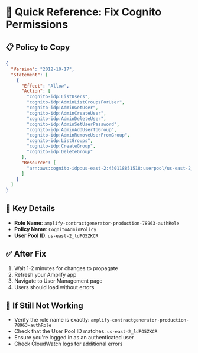 # 🔧 Quick Reference: Fix Cognito Permissions

## 📋 **Policy to Copy**
```json
{
  "Version": "2012-10-17",
  "Statement": [
    {
      "Effect": "Allow",
      "Action": [
        "cognito-idp:ListUsers",
        "cognito-idp:AdminListGroupsForUser",
        "cognito-idp:AdminGetUser",
        "cognito-idp:AdminCreateUser",
        "cognito-idp:AdminDeleteUser",
        "cognito-idp:AdminSetUserPassword",
        "cognito-idp:AdminAddUserToGroup",
        "cognito-idp:AdminRemoveUserFromGroup",
        "cognito-idp:ListGroups",
        "cognito-idp:CreateGroup",
        "cognito-idp:DeleteGroup"
      ],
      "Resource": [
        "arn:aws:cognito-idp:us-east-2:430118851518:userpool/us-east-2_ldPO5ZKCR"
      ]
    }
  ]
}
```

## 🎯 **Key Details**
- **Role Name**: `amplify-contractgenerator-production-78963-authRole`
- **Policy Name**: `CognitoAdminPolicy`
- **User Pool ID**: `us-east-2_ldPO5ZKCR`

## ✅ **After Fix**
1. Wait 1-2 minutes for changes to propagate
2. Refresh your Amplify app
3. Navigate to User Management page
4. Users should load without errors

## 🚨 **If Still Not Working**
- Verify the role name is exactly: `amplify-contractgenerator-production-78963-authRole`
- Check that the User Pool ID matches: `us-east-2_ldPO5ZKCR`
- Ensure you're logged in as an authenticated user
- Check CloudWatch logs for additional errors 